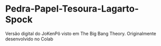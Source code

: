 # Pedra-Papel-Tesoura-Lagarto-Spock

Versão digital do JoKenPô visto em The Big Bang Theory.
Originalmente desenvolvido no Colab
